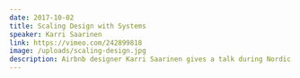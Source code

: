 ```yaml
---
date: 2017-10-02
title: Scaling Design with Systems
speaker: Karri Saarinen
link: https://vimeo.com/242899818
image: /uploads/scaling-design.jpg
description: Airbnb designer Karri Saarinen gives a talk during Nordic Design 2017 about how to scale design by using and leveraging systems.
---
```

